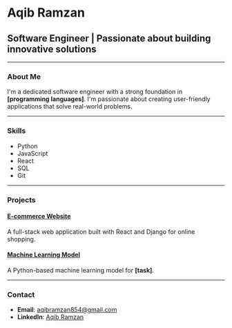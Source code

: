 # Aqib Ramzan



## Software Engineer | Passionate about building innovative solutions

---

### About Me

I'm a dedicated software engineer with a strong foundation in **[programming languages]**. I'm passionate about creating user-friendly applications that solve real-world problems.

---

### Skills

- Python
- JavaScript
- React
- SQL
- Git

---

### Projects

#### [E-commerce Website](#)
A full-stack web application built with React and Django for online shopping.

#### [Machine Learning Model](#)
A Python-based machine learning model for **[task]**.

---

### Contact

- **Email**: [aqibramzan854@gmail.com](mailto:aqibramzan854@gmail.com)
- **LinkedIn**: [Aqib Ramzan](https://www.linkedin.com/in/aqib-ramzan-554560322)

